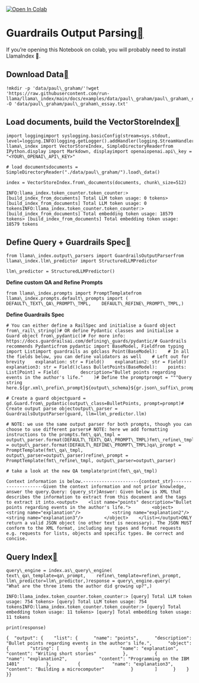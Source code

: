 [![Open In Colab](https://colab.research.google.com/assets/colab-badge.svg)](https://colab.research.google.com/github/run-llama/llama_index/blob/main/docs/examples/output_parsing/GuardrailsDemo.ipynb)

Guardrails Output Parsing[](#guardrails-output-parsing "Permalink to this heading")
====================================================================================

If you’re opening this Notebook on colab, you will probably need to install LlamaIndex 🦙.

Download Data[](#download-data "Permalink to this heading")
------------------------------------------------------------


```
!mkdir -p 'data/paul\_graham/'!wget 'https://raw.githubusercontent.com/run-llama/llama\_index/main/docs/examples/data/paul\_graham/paul\_graham\_essay.txt' -O 'data/paul\_graham/paul\_graham\_essay.txt'
```
Load documents, build the VectorStoreIndex[](#load-documents-build-the-vectorstoreindex "Permalink to this heading")
---------------------------------------------------------------------------------------------------------------------


```
import loggingimport syslogging.basicConfig(stream=sys.stdout, level=logging.INFO)logging.getLogger().addHandler(logging.StreamHandler(stream=sys.stdout))from llama\_index import VectorStoreIndex, SimpleDirectoryReaderfrom IPython.display import Markdown, displayimport openaiopenai.api\_key = "<YOUR\_OPENAI\_API\_KEY>"
```

```
# load documentsdocuments = SimpleDirectoryReader("./data/paul\_graham/").load\_data()
```

```
index = VectorStoreIndex.from\_documents(documents, chunk\_size=512)
```

```
INFO:llama_index.token_counter.token_counter:> [build_index_from_documents] Total LLM token usage: 0 tokens> [build_index_from_documents] Total LLM token usage: 0 tokensINFO:llama_index.token_counter.token_counter:> [build_index_from_documents] Total embedding token usage: 18579 tokens> [build_index_from_documents] Total embedding token usage: 18579 tokens
```
Define Query + Guardrails Spec[](#define-query-guardrails-spec "Permalink to this heading")
--------------------------------------------------------------------------------------------


```
from llama\_index.output\_parsers import GuardrailsOutputParserfrom llama\_index.llm\_predictor import StructuredLLMPredictor
```

```
llm\_predictor = StructuredLLMPredictor()
```
**Define custom QA and Refine Prompts**


```
from llama\_index.prompts import PromptTemplatefrom llama\_index.prompts.default\_prompts import (    DEFAULT\_TEXT\_QA\_PROMPT\_TMPL,    DEFAULT\_REFINE\_PROMPT\_TMPL,)
```
**Define Guardrails Spec**


```
# You can either define a RailSpec and initialise a Guard object from\_rail\_string()# OR define Pydantic classes and initialise a Guard object from\_pydantic()# For more info: https://docs.guardrailsai.com/defining\_guards/pydantic/# Guardrails recommends Pydanticfrom pydantic import BaseModel, Fieldfrom typing import Listimport guardrails as gdclass Point(BaseModel):    # In all the fields below, you can define validators as well    # Left out for brevity    explanation: str = Field()    explanation2: str = Field()    explanation3: str = Field()class BulletPoints(BaseModel):    points: List[Point] = Field(        description="Bullet points regarding events in the author's life."    )# Define the promptprompt = """Query string here.${gr.xml\_prefix\_prompt}${output\_schema}${gr.json\_suffix\_prompt\_v2\_wo\_none}"""
```

```
# Create a guard objectguard = gd.Guard.from\_pydantic(output\_class=BulletPoints, prompt=prompt)# Create output parse objectoutput\_parser = GuardrailsOutputParser(guard, llm=llm\_predictor.llm)
```

```
# NOTE: we use the same output parser for both prompts, though you can choose to use different parsers# NOTE: here we add formatting instructions to the prompts.fmt\_qa\_tmpl = output\_parser.format(DEFAULT\_TEXT\_QA\_PROMPT\_TMPL)fmt\_refine\_tmpl = output\_parser.format(DEFAULT\_REFINE\_PROMPT\_TMPL)qa\_prompt = PromptTemplate(fmt\_qa\_tmpl, output\_parser=output\_parser)refine\_prompt = PromptTemplate(fmt\_refine\_tmpl, output\_parser=output\_parser)
```

```
# take a look at the new QA template!print(fmt\_qa\_tmpl)
```

```
Context information is below.---------------------{context_str}---------------------Given the context information and not prior knowledge, answer the query.Query: {query_str}Answer: Given below is XML that describes the information to extract from this document and the tags to extract it into.<output>    <list name="points" description="Bullet points regarding events in the author's life.">        <object>            <string name="explanation"/>            <string name="explanation2"/>            <string name="explanation3"/>        </object>    </list></output>ONLY return a valid JSON object (no other text is necessary). The JSON MUST conform to the XML format, including any types and format requests e.g. requests for lists, objects and specific types. Be correct and concise.
```
Query Index[](#query-index "Permalink to this heading")
--------------------------------------------------------


```
query\_engine = index.as\_query\_engine(    text\_qa\_template=qa\_prompt,    refine\_template=refine\_prompt,    llm\_predictor=llm\_predictor,)response = query\_engine.query(    "What are the three items the author did growing up?",)
```

```
INFO:llama_index.token_counter.token_counter:> [query] Total LLM token usage: 754 tokens> [query] Total LLM token usage: 754 tokensINFO:llama_index.token_counter.token_counter:> [query] Total embedding token usage: 11 tokens> [query] Total embedding token usage: 11 tokens
```

```
print(response)
```

```
{  "output": {    "list": {      "name": "points",      "description": "Bullet points regarding events in the author's life.",      "object": {        "string": [          {            "name": "explanation",            "content": "Writing short stories"          },          {            "name": "explanation2",            "content": "Programming on the IBM 1401"          },          {            "name": "explanation3",            "content": "Building a microcomputer"          }        ]      }    }  }}
```
